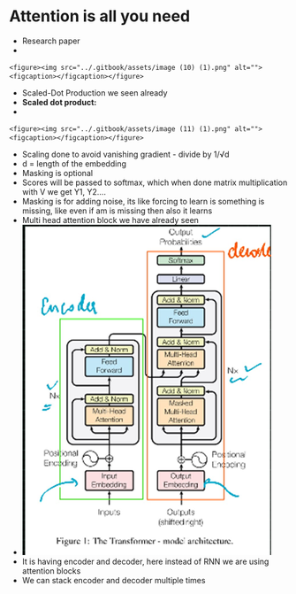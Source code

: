 # Attention is all you need

* Research paper
*

    <figure><img src="../.gitbook/assets/image (10) (1).png" alt=""><figcaption></figcaption></figure>
* Scaled-Dot Production we seen already
* **Scaled dot product:**
*

    <figure><img src="../.gitbook/assets/image (11) (1).png" alt=""><figcaption></figcaption></figure>
* Scaling done to avoid vanishing gradient - divide by 1/√d
* d = length of the embedding
* Masking is optional
* Scores will be passed to softmax, which when done matrix multiplication with V we get Y1, Y2….
* Masking is for adding noise, its like forcing to learn is something is missing, like even if am is missing then also it learns
* Multi head attention block we have already seen
* ![](<../.gitbook/assets/image (12) (1).png>)
* It is having encoder and decoder, here instead of RNN we are using attention blocks
* We can stack encoder and decoder multiple times
